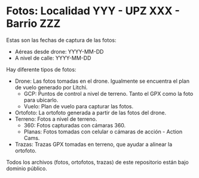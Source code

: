 # Fotos: Localidad YYY - UPZ XXX - Barrio ZZZ

Estas son las fechas de captura de las fotos:

* Aéreas desde drone: YYYY-MM-DD
* A nivel de calle: YYYY-MM-DD

Hay diferente tipos de fotos:

* Drone: Las fotos tomadas en el drone. Igualmente se encuentra el plan de vuelo generado por Litchi.
  * GCP: Puntos de control a nivel de terreno. Tanto el GPX como la foto para ubicarlo.
  * Vuelo: Plan de vuelo para capturar las fotos.
* Ortofoto: La ortofoto generada a partir de las fotos del drone.
* Terreno: Fotos a nivel de terreno.
  * 360: Fotos capturadas con cámaras 360.
  * Planas: Fotos tomadas con celular o cámaras de acción - Action Cams.
* Trazas: Trazas GPX tomadas en terreno, que ayudar a alinear la ortofoto.

Todos los archivos (fotos, ortofotos, trazas) de este repositorio están bajo dominio público.
